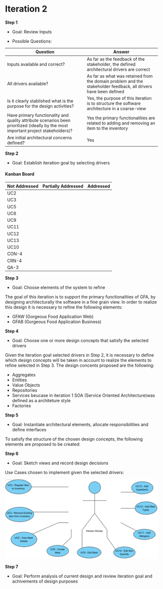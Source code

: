 # Iteration 2

**Step 1**

- Goal: Review Inputs

- Possible Questions:

|Question|Answer|
|--------|------|
|Inputs available and correct?|As far as the feedback of the stakeholder, the defined architectural drivers are correct|
|All drivers available?|As far as what was retained from the domain problem and the stakeholder feedback, all drivers have been defined|
|Is it clearly stablished what is the purpose for the design activities?|Yes, the purpose of this iteration is to structure the software architecture in a coarse-view|
|Have primary functionality and quality attribute scenarios been prioritized (ideally by the most important project stakeholders)?| Yes the primary functionalities are related to adding and removing an item to the inventory |
|Are initial architectural concerns defined?|Yes|

**Step 2**

- Goal: Establish iteration goal by selecting drivers

#### Kanban Board

| Not Addressed | Partially Addressed | Addressed |
|---------------|---------------------|-----------|
| UC2 |||
| UC3 |||
| UC5 |||
| UC6 |||
| UC9 |||
| UC11 |||
| UC12 |||
| UC13 |||
| UC10 |||
| CON-4 |||
| CRN-4 |||
| QA-3 |||

**Step 3**

- Goal: Choose elements of the system to refine

The goal of this iteration is to support the primary functionalities of GFA, by designing architecturally the software in a fine grain view. In order to realize this design it is necessary to refine the following elements:

- GFAW (Gorgeous Food Application Web)
- GFAB (Gorgeous Food Application Business)

**Step 4**

- Goal: Choose one or more design concepts that satisfy the selected drivers

Given the iteration goal selected drivers in Step 2, it is necessary to define which design concepts will be taken in account to realize the elements to refine selected in Step 3. The design concents proposed are the following:

- Aggregates
- Entities
- Value Objects
- Repositories 
- Services beucase in iteration 1 SOA (Service Oriented Architecture)was defined as a architeture style
- Factories

**Step 5**

- Goal: Instantiate architectural elements, allocate responsibilities and define interfaces

To satisfy the structure of the chosen design concepts, the following elements are proposed to be created:

**Step 6**

- Goal: Sketch views and record design decisions

Use Cases chosen to implement given the selected drivers:

![UseCaseDiagram](artefacts/UsesCaseDiagram.png)

**Step 7**

- Goal: Perform analysis of current design and review iteration goal and achivements of design purposes